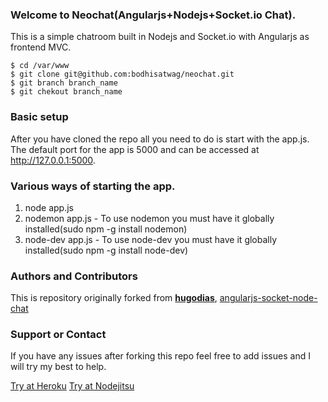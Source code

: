 ### Welcome to Neochat(Angularjs+Nodejs+Socket.io Chat).
This is a simple chatroom built in Nodejs and Socket.io with Angularjs as frontend MVC.

```
$ cd /var/www
$ git clone git@github.com:bodhisatwag/neochat.git
$ git branch branch_name
$ git chekout branch_name
```

### Basic setup
After you have cloned the repo all you need to do is start with the app.js. The default port for the app is 5000 and can be accessed at http://127.0.0.1:5000.

### Various ways of starting the app.
1. node app.js
2. nodemon app.js - To use nodemon you must have it globally installed(sudo npm -g install nodemon)
3. node-dev app.js - To use node-dev you must have it globally installed(sudo npm -g install node-dev)

### Authors and Contributors
This is repository originally forked from **[hugodias](https://github.com/hugodias)**, [angularjs-socket-node-chat](https://github.com/hugodias/angularjs-socket-node-chat)

### Support or Contact
If you have any issues after forking this repo feel free to add issues and I will try my best to help.


[Try at Heroku](http://neochat.herokuapp.com/)
[Try at Nodejitsu](http://neochat.nodejitsu.com/)
